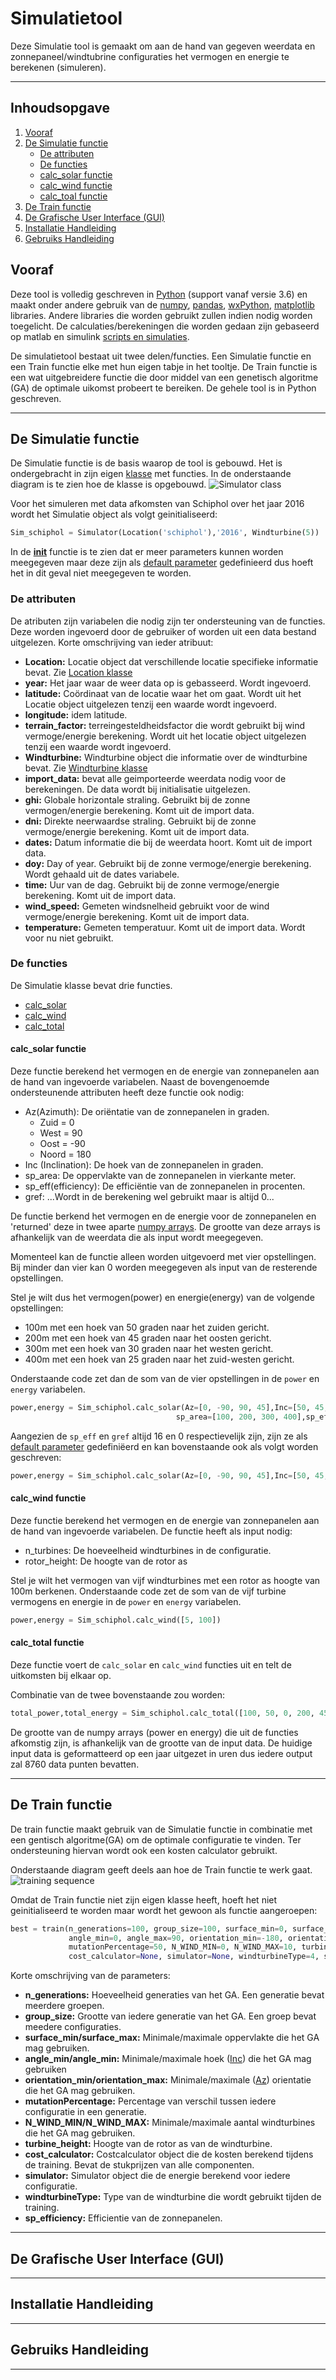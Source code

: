 # Simulatietool

Deze Simulatie tool is gemaakt om aan de hand van gegeven weerdata en zonnepaneel/windtubrine configuraties het vermogen en energie te berekenen (simuleren).

_____

## Inhoudsopgave
1. [Vooraf](https://github.com/Jerscovad/SimulatieTool#vooraf)
2. [De Simulatie functie](https://github.com/Jerscovad/SimulatieTool#de-simulatie-functie)
   * [De attributen](https://github.com/Jerscovad/SimulatieTool#de-attributen)
   * [De functies](https://github.com/Jerscovad/SimulatieTool#de-functies)
   * [calc_solar functie](https://github.com/Jerscovad/SimulatieTool#calc_solar-functie)
   * [calc_wind functie](https://github.com/Jerscovad/SimulatieTool#calc_wind-functie)
   * [calc_toal functie](https://github.com/Jerscovad/SimulatieTool#calc_total-functie)
3. [De Train functie](https://github.com/Jerscovad/SimulatieTool#de-train-functie)
4. [De Grafische User Interface (GUI)](https://github.com/Jerscovad/SimulatieTool#de-grafische-user-interface-gui)
5. [Installatie Handleiding](https://github.com/Jerscovad/SimulatieTool#installatie-handleiding)
6. [Gebruiks Handleiding](https://github.com.Jerscovad/SimulatieTool#gebruiks-handleiding)

## Vooraf
Deze tool is volledig geschreven in [Python](https://www.python.org/) (support vanaf versie 3.6) en maakt onder andere gebruik van de [numpy](https://numpy.org/), [pandas](https://pandas.pydata.org/), [wxPython](https://wxpython.org/), [matplotlib](https://matplotlib.org/) libraries. Andere libraries die worden gebruikt zullen indien nodig worden toegelicht. De calculaties/berekeningen die worden gedaan zijn gebaseerd op matlab en simulink [scripts en simulaties](https://github.com/Jerscovad/SimulatieTool/tree/master/Matlab).

De simulatietool bestaat uit twee delen/functies. Een Simulatie functie en een Train functie elke met hun eigen tabje in het tooltje. De Train functie is een wat uitgebreidere functie die door middel van een genetisch algoritme (GA) de optimale uikomst probeert te bereiken.
De gehele tool is in Python geschreven.

_____

## De Simulatie functie

De Simulatie functie is de basis waarop de tool is gebouwd. Het is ondergebracht in zijn eigen [klasse](https://github.com/Jerscovad/SimulatieTool/blob/master/src/simulator.py) met functies. In de onderstaande diagram is te zien hoe de klasse is opgebouwd.
![Simulator class](https://github.com/Jerscovad/SimulatieTool/blob/master/images/design/Simulator_classe.png)

Voor het simuleren met data afkomsten van Schiphol over het jaar 2016 wordt het Simulatie object als volgt geinitialiseerd:
```python
Sim_schiphol = Simulator(Location('schiphol'),'2016', Windturbine(5))
```

In de [__init__](https://github.com/Jerscovad/SimulatieTool/blob/master/src/simulator.py#L22) functie is te zien dat er meer parameters kunnen worden meegegeven maar deze zijn als [default parameter](https://docs.python.org/2.0/ref/function.html) gedefinieerd dus hoeft het in dit geval niet meegegeven te worden.

### De attributen
De atributen zijn variabelen die nodig zijn ter ondersteuning van de functies. Deze worden ingevoerd door de gebruiker of worden uit een data bestand uitgelezen.
Korte omschrijving van ieder atribuut:
- **Location:** Locatie object dat verschillende locatie specifieke informatie bevat. Zie [Location klasse](https://github.com/Jerscovad/SimulatieTool/blob/master/src/location.py "Location object")
- **year:** Het jaar waar de weer data op is gebasseerd. Wordt ingevoerd.
- **latitude:** Coördinaat van de locatie waar het om gaat. Wordt uit het Locatie object uitgelezen tenzij een waarde wordt ingevoerd.
- **longitude:** idem latitude.
- **terrain_factor:** terreingesteldheidsfactor die wordt gebruikt bij wind vermoge/energie berekening. Wordt uit het locatie object uitgelezen tenzij een waarde wordt ingevoerd.
- **Windturbine:** Windturbine object die informatie over de windturbine bevat. Zie [Windturbine klasse](https://github.com/Jerscovad/SimulatieTool/blob/master/src/generators.py)
- **import_data:** bevat alle geimporteerde weerdata nodig voor de berekeningen. De data wordt bij initialisatie uitgelezen.
- **ghi:** Globale horizontale straling. Gebruikt bij de zonne vermogen/energie berekening. Komt uit de import data.
- **dni:** Direkte neerwaardse straling. Gebruikt bij de zonne vermoge/energie berekening. Komt uit de import data.
- **dates:** Datum informatie die bij de weerdata hoort. Komt uit de import data.
- **doy:** Day of year. Gebruikt bij de zonne vermoge/energie berekening. Wordt gehaald uit de dates variabele.
- **time:** Uur van de dag. Gebruikt bij de zonne vermoge/energie berekening. Komt uit de import data.
- **wind_speed:** Gemeten windsnelheid gebruikt voor de wind vermoge/energie berekening. Komt uit de import data.
- **temperature:** Gemeten temperatuur. Komt uit de import data. Wordt voor nu niet gebruikt.

### De functies
De Simulatie klasse bevat drie functies.
- [calc_solar](https://github.com/Jerscovad/SimulatieTool#calc_solar-functie)
- [calc_wind](https://github.com/Jerscovad/SimulatieTool#calc_wind-functie)
- [calc_total](https://github.com/Jerscovad/SimulatieTool#calc_total-functie)

#### calc_solar functie
Deze functie berekend het vermogen en de energie van zonnepanelen aan de hand van ingevoerde variabelen.
Naast de bovengenoemde ondersteunende attributen heeft deze functie ook nodig: 

* Az(Azimuth): De oriëntatie van de zonnepanelen in graden.
  * Zuid = 0
  * West = 90
  * Oost = -90
  * Noord = 180
* Inc (Inclination): De hoek van de zonnepanelen in graden.
* sp_area: De oppervlakte van de zonnepanelen in vierkante meter.
* sp_eff(efficiency): De efficiëntie van de zonnepanelen in procenten.
* gref: ...Wordt in de berekening wel gebruikt maar is altijd 0...

De functie berkend het vermogen en de energie voor de zonnepanelen en 'returned' deze in twee aparte [numpy arrays](https://numpy.org/doc/stable/reference/generated/numpy.array.html?highlight=array#numpy.array). De grootte van deze arrays is afhankelijk van de weerdata die als input wordt meegegeven.

Momenteel kan de functie alleen worden uitgevoerd met vier opstellingen. Bij minder dan vier kan 0 worden meegegeven als input van de resterende opstellingen.

Stel je wilt dus het vermogen(power) en energie(energy) van de volgende opstellingen:
 * 100m met een hoek van 50 graden naar het zuiden gericht.
 * 200m met een hoek van 45 graden naar het oosten gericht.
 * 300m met een hoek van 30 graden naar het westen gericht.
 * 400m met een hoek van 25 graden naar het zuid-westen gericht.

Onderstaande code zet dan de som van de vier opstellingen in de `power` en `energy` variabelen.
```python
power,energy = Sim_schiphol.calc_solar(Az=[0, -90, 90, 45],Inc=[50, 45, 30, 25],
                                     sp_area=[100, 200, 300, 400],sp_eff=16,gref=0)
```
Aangezien de `sp_eff` en `gref` altijd 16 en 0 respectievelijk zijn, zijn ze als [default parameter](https://docs.python.org/2.0/ref/function.html) gedefiniëerd en kan bovenstaande ook als volgt worden geschreven:

```python
power,energy = Sim_schiphol.calc_solar(Az=[0, -90, 90, 45],Inc=[50, 45, 30, 25],sp_area=[100, 200, 300, 400])
```

#### calc_wind functie
Deze functie berekend het vermogen en de energie van zonnepanelen aan de hand van ingevoerde variabelen.
De functie heeft als input nodig:
* n_turbines: De hoeveelheid windturbines in de configuratie.
* rotor_height: De hoogte van de rotor as

Stel je wilt het vermogen van vijf windturbines met een rotor as hoogte van 100m berkenen.
Onderstaande code zet de som van de vijf turbine vermogens en energie in de `power` en `energy` variabelen.
```python
power,energy = Sim_schiphol.calc_wind([5, 100])
```

#### calc_total functie
Deze functie voert de `calc_solar` en `calc_wind` functies uit en telt de uitkomsten bij elkaar op.

Combinatie van de twee bovenstaande zou worden:
```python
total_power,total_energy = Sim_schiphol.calc_total([100, 50, 0, 200, 45, -90, 300, 30, 90, 400, 25, 45],[5, 100], 16)
```

De grootte van de numpy arrays (power en energy) die uit de functies afkomstig zijn, is afhankelijk van de grootte van de input data. De huidige input data is geformatteerd op een jaar uitgezet in uren dus iedere output zal 8760 data punten bevatten.


_____

## De Train functie
De train functie maakt gebruik van de Simulatie functie in combinatie met een gentisch algoritme(GA) om de optimale configuratie te vinden. Ter ondersteuning hiervan wordt ook een kosten calculator gebruikt.

Onderstaande diagram geeft deels aan hoe de Train functie te werk gaat.
![training sequence](https://github.com/Jerscovad/SimulatieTool/blob/master/images/design/Train_sequence.png)

Omdat de Train functie niet zijn eigen klasse heeft, hoeft het niet geinitialiseerd te worden maar wordt het gewoon als functie aangeroepen:
```python
best = train(n_generations=100, group_size=100, surface_min=0, surface_max=10000000, 
             angle_min=0, angle_max=90, orientation_min=-180, orientation_max=180, 
             mutationPercentage=50, N_WIND_MIN=0, N_WIND_MAX=10, turbine_height=100,
             cost_calculator=None, simulator=None, windturbineType=4, sp_efficiency=16)
```
Korte omschrijving van de parameters:
- **n_generations:** Hoeveelheid generaties van het GA. Een generatie bevat meerdere groepen.
- **group_size:** Grootte van iedere generatie van het GA. Een groep bevat meedere configuraties.
- **surface_min/surface_max:** Minimale/maximale oppervlakte die het GA mag gebruiken.
- **angle_min/angle_min:** Minimale/maximale hoek ([Inc](https://github.com/Jerscovad/SimulatieTool#calc_solar-functie)) die het GA mag gebruiken
- **orientation_min/orientation_max:** Minimale/maximale ([Az](https://github.com/Jerscovad/SimulatieTool#calc_solar-functie)) orientatie die het GA mag gebruiken.
- **mutationPercentage:** Percentage van verschil tussen iedere configuratie in een generatie.
- **N_WIND_MIN/N_WIND_MAX:** Minimale/maximale aantal windturbines die het GA mag gebruiken.
- **turbine_height:** Hoogte van de rotor as van de windturbine.
- **cost_calculator:** Costcalculator object die de kosten berekend tijdens de training. Bevat de stukprijzen van alle componenten.
- **simulator:** Simulator object die de energie berekend voor iedere configuratie.
- **windturbineType:** Type van de windturbine die wordt gebruikt tijden de training.
- **sp_efficiency:** Efficientie van de zonnepanelen.

_____

## De Grafische User Interface (GUI)

_____

## Installatie Handleiding

_____

## Gebruiks Handleiding

_____

